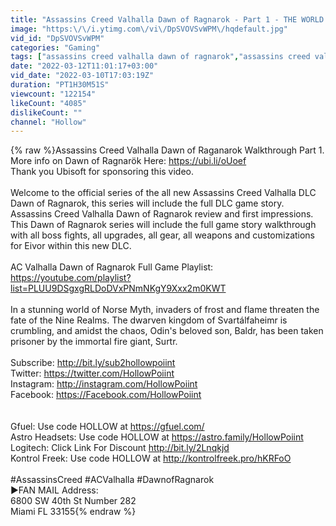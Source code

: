 ```yaml
---
title: "Assassins Creed Valhalla Dawn of Ragnarok - Part 1 - THE WORLD OF THE GODS"
image: "https:\/\/i.ytimg.com\/vi\/DpSVOVSvWPM\/hqdefault.jpg"
vid_id: "DpSVOVSvWPM"
categories: "Gaming"
tags: ["assassins creed valhalla dawn of ragnarok","assassins creed valhalla dawn of ragnarok gameplay","assassins creed valhalla dawn of ragnarok part 1"]
date: "2022-03-12T11:01:17+03:00"
vid_date: "2022-03-10T17:03:19Z"
duration: "PT1H30M51S"
viewcount: "122154"
likeCount: "4085"
dislikeCount: ""
channel: "Hollow"
---
```

{% raw %}Assassins Creed Valhalla Dawn of Raganarok Walkthrough Part 1.<br />More info on Dawn of Ragnarök Here: <a rel="nofollow" target="blank" href="https://ubi.li/oUoef">https://ubi.li/oUoef</a><br />Thank you Ubisoft for sponsoring this video.<br /><br />Welcome to the official series of the all new Assassins Creed Valhalla DLC Dawn of Ragnarok, this series will include the full DLC game story. Assassins Creed Valhalla Dawn of Ragnarok review and first impressions. This Dawn of Ragnarok series will include the full game story walkthrough with all boss fights, all upgrades, all gear, all weapons and customizations for Eivor within this new DLC.<br /><br />AC Valhalla Dawn of Ragnarok Full Game Playlist: <br /><a rel="nofollow" target="blank" href="https://youtube.com/playlist?list=PLUU9DSgxgRLDoDVxPNmNKgY9Xxx2m0KWT">https://youtube.com/playlist?list=PLUU9DSgxgRLDoDVxPNmNKgY9Xxx2m0KWT</a><br /><br />In a stunning world of Norse Myth, invaders of frost and flame threaten the fate of the Nine Realms. The dwarven kingdom of Svartálfaheimr is crumbling, and amidst the chaos, Odin's beloved son, Baldr, has been taken prisoner by the immortal fire giant, Surtr.<br /><br />Subscribe: <a rel="nofollow" target="blank" href="http://bit.ly/sub2hollowpoiint">http://bit.ly/sub2hollowpoiint</a><br />Twitter: <a rel="nofollow" target="blank" href="https://twitter.com/HollowPoiint">https://twitter.com/HollowPoiint</a><br />Instagram: <a rel="nofollow" target="blank" href="http://instagram.com/HollowPoiint">http://instagram.com/HollowPoiint</a><br />Facebook: <a rel="nofollow" target="blank" href="https://Facebook.com/HollowPoiint">https://Facebook.com/HollowPoiint</a><br /><br /><br />Gfuel: Use code HOLLOW at <a rel="nofollow" target="blank" href="https://gfuel.com/">https://gfuel.com/</a><br />Astro Headsets: Use code HOLLOW at <a rel="nofollow" target="blank" href="https://astro.family/HollowPoiint">https://astro.family/HollowPoiint</a><br />Logitech: Click Link For Discount <a rel="nofollow" target="blank" href="http://bit.ly/2Lnqkjd">http://bit.ly/2Lnqkjd</a><br />Kontrol Freek: Use code HOLLOW at <a rel="nofollow" target="blank" href="http://kontrolfreek.pro/hKRFoO">http://kontrolfreek.pro/hKRFoO</a><br /><br />#AssassinsCreed #ACValhalla #DawnofRagnarok<br />▶FAN MAIL Address:<br />6800 SW 40th St Number 282 <br />Miami FL 33155{% endraw %}
